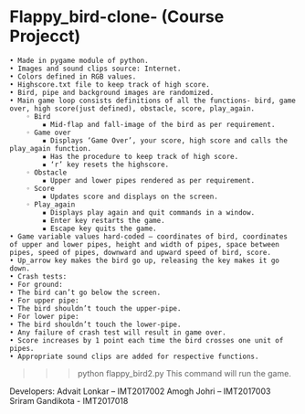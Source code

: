 # Flappy_bird-clone- (Course Projecct)
    • Made in pygame module of python.
    • Images and sound clips source: Internet.
    • Colors defined in RGB values.
    • Highscore.txt file to keep track of high score.
    • Bird, pipe and background images are randomized.
    • Main game loop consists definitions of all the functions- bird, game over, high score(just defined), obstacle, score, play_again.
        ◦ Bird
            ▪ Mid-flap and fall-image of the bird as per requirement.
        ◦ Game over
            ▪ Displays ‘Game Over’, your score, high score and calls the play_again function.
            ▪ Has the procedure to keep track of high score.
            ▪ ‘r’ key resets the highscore.
        ◦ Obstacle
            ▪ Upper and lower pipes rendered as per requirement.
        ◦ Score
            ▪ Updates score and displays on the screen.
        ◦ Play_again
            ▪ Displays play again and quit commands in a window.
            ▪ Enter key restarts the game.
            ▪ Escape key quits the game.
    • Game variable values hard-coded – coordinates of bird, coordinates of upper and lower pipes, height and width of pipes, space between pipes, speed of pipes, downward and upward speed of bird, score.
    • Up_arrow key makes the bird go up, releasing the key makes it go down.
    • Crash tests:
    • For ground:
    • The bird can’t go below the screen. 
    • For upper pipe:
    • The bird shouldn’t touch the upper-pipe.
    • For lower pipe:
    • The bird shouldn’t touch the lower-pipe.
    • Any failure of crash test will result in game over.
    • Score increases by 1 point each time the bird crosses one unit of pipes.
    • Appropriate sound clips are added for respective functions.
>>> python flappy_bird2.py 
This command will run the game.



Developers:
Advait Lonkar – IMT2017002
Amogh Johri – IMT2017003
Sriram Gandikota - IMT2017018
